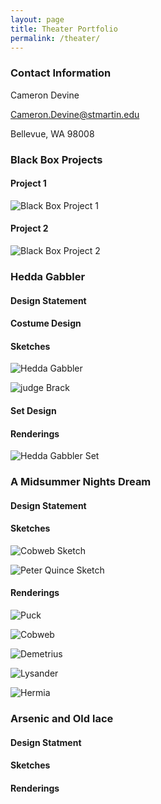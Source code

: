 ```yaml
---
layout: page
title: Theater Portfolio
permalink: /theater/
---
```


### Contact Information

Cameron Devine

<a href="mailto:Cameron.Devine@stmartin.edu">Cameron.Devine@stmartin.edu</a>

Bellevue, WA 98008

### Black Box Projects

#### Project 1

![Black Box Project 1](/images/BlackBox1.jpg)

#### Project 2

![Black Box Project 2](/images/BlackBox2.jpg)

### Hedda Gabbler

#### Design Statement

#### Costume Design

#### Sketches

![Hedda Gabbler](/images/hedda.jpg)

![judge Brack](/images/brack.jpg)

#### Set Design

#### Renderings

![Hedda Gabbler Set](/images/HeddaSet.jpg)

### A Midsummer Nights Dream

#### Design Statement

#### Sketches

![Cobweb Sketch](/images/CobwebSketh.jpg)

![Peter Quince Sketch](/images/PeterQuinceSketch.jpg)

#### Renderings

![Puck](/images/puck.jpg)

![Cobweb](/images/cobweb.jpg)

![Demetrius](/images/demetrius.jpg)

![Lysander](/images/lysander.jpg)

![Hermia](/images/hermia.jpg)

### Arsenic and Old lace

#### Design Statment

#### Sketches

#### Renderings
